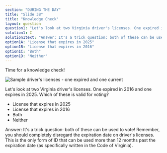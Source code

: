 ```yaml
---
section: "DURING THE DAY"
title: "Slide 38"
title: "Knowledge Check"
layout: question
question1: "Let's look at two Virginia driver's licenses. One expired in 2016 and one expires in 2025. Which of these is valid for voting?"
solution1: C
solution1text: "Answer: It's a trick question: both of these can be used to vote! Remember, you should completely disregard the expiration date on driver's licenses. This is the only form of ID that can be used more than 12 months past the expiration date (as specifically written in the Code of Virginia)."
option1A: "License that expires in 2025"
option1B: "License that expires in 2016"
option1C: "Both"
option1D: "Neither"
---
```


Time for a knowledge check!

<img src="{{ site.url }}{{ site.baseurl }}/assets/img/sample-drivers.png" alt="Sample driver's licenses - one expired and one current">

Let's look at two Virginia driver's licenses. One expired in 2016 and one expires in 2025. Which of these is valid for voting?

- License that expires in 2025
- License that expires in 2016
- Both
- Neither

Answer: It's a trick question: both of these can be used to vote! Remember, you should completely disregard the expiration date on driver's licenses. This is the only form of ID that can be used more than 12 months past the expiration date (as specifically written in the Code of Virginia).